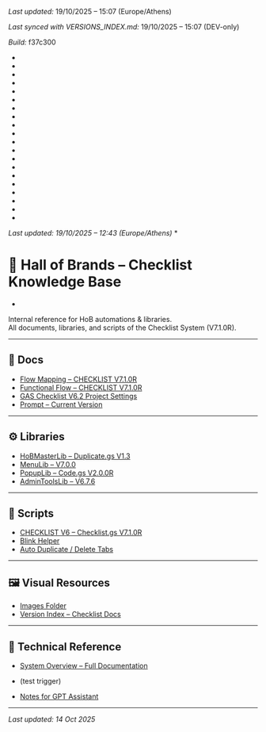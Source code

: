 *Last updated:* 19/10/2025 – 15:07 (Europe/Athens)

*Last synced with VERSIONS_INDEX.md:* 19/10/2025 – 15:07 (DEV-only)

*Build:* f37c300



*



*



*



*



*



*



*



*



*



*



*



*



*



*

*
*
*
*
*
*
*Last updated: 19/10/2025 – 12:43 (Europe/Athens)*
*

# 🧭 Hall of Brands – Checklist Knowledge Base
*
Internal reference for HoB automations & libraries.  
All documents, libraries, and scripts of the Checklist System (V7.1.0R).

---

## 📁 Docs
- [Flow Mapping – CHECKLIST V7.1.0R](./docs/Flow_Mapping_CHECKLIST_V7.md)
- [Functional Flow – CHECKLIST V7.1.0R](./docs/Functional_Flow_CHECKLIST_V7.md)
- [GAS Checklist V6.2 Project Settings](./docs/GAS%20ChecklistV6.2_Project%20Settings.md)
- [Prompt – Current Version](./docs/Prompt_Current.md)

---

## ⚙️ Libraries
- [HoBMasterLib – Duplicate.gs V1.3](./libraries/A.%20HoBMasterLib%20-%20Duplicate.gsV1.3.MD)
- [MenuLib – V7.0.0](./libraries/B.%20MenuLib%20-%20MenuLib.gs%20_V7.0.0.MD)
- [PopupLib – Code.gs V2.0.0R](./libraries/C.%20PopupLib%20-%20Code.gs_V2.0.0R.MD)
- [AdminToolsLib – V6.7.6](./libraries/D.%20AdminToolsLib%20-%20AdminToolsLib.gs_V6.7.6.MD)

---

## 🧩 Scripts
- [CHECKLIST V6 – Checklist.gs V7.1.0R](./scripts/1CHECKLIST%20V6%20-%20Checklist.gs_V7.1.0R.md)
- [Blink Helper](./scripts/2CHECKLIST%20V6%20-%20Blink.gs.md)
- [Auto Duplicate / Delete Tabs](./scripts/3CHECKLIST%20V6%20-%20AutoDupl_File%26DeleteTabs.gs.md)

---

## 🖼️ Visual Resources
- [Images Folder](./docs/Images/)
- [Version Index – Checklist Docs](./INDEX_Checklist_Docs.md)

---

## 📘 Technical Reference
- [System Overview – Full Documentation](./SYSTEM_OVERVIEW.md)

- (test trigger)

- [Notes for GPT Assistant](./notes_for_gpt.md)

---

_Last updated: 14 Oct 2025_
